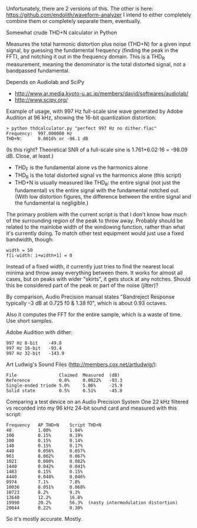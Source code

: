 Unfortunately, there are 2 versions of this.
The other is here: https://github.com/endolith/waveform-analyzer
I intend to either completely combine them or completely separate them, 
eventually.

Somewhat crude THD+N calculator in Python

Measures the total harmonic distortion plus noise (THD+N) for a given input 
signal, by guessing the fundamental frequency (finding the peak in the FFT), 
and notching it out in the frequency domain.  This is a THD<sub>R</sub> 
measurement, meaning the denominator is the total distorted signal, not a
bandpassed fundamental.

Depends on Audiolab and SciPy

* http://www.ar.media.kyoto-u.ac.jp/members/david/softwares/audiolab/
* http://www.scipy.org/

Example of usage, with 997 Hz full-scale sine wave generated by Adobe Audition 
at 96 kHz, showing the 16-bit quantization distortion:

    > python thdcalculator.py "perfect 997 Hz no dither.flac"
    Frequency:	997.000000 Hz
    THD+N:  	0.0016% or -96.1 dB

(Is this right?  Theoretical SNR of a full-scale sine is 1.761+6.02⋅16 = -98.09 dB.  Close, at least.)

* THD<sub>F</sub> is the fundamental alone vs the harmonics alone
* THD<sub>R</sub> is the total distorted signal vs the harmonics alone (this script)
* THD+N is usually measured like THD<sub>R</sub>: the entire signal (not just 
the fundamental) vs the entire signal with the fundamental notched out.  (With 
low distortion figures, the difference between the entire signal and the 
fundamental is negligible.)

The primary problem with the current script is that I don't know how much of 
the surrounding region of the peak to throw away.  Probably should be related 
to the mainlobe width of the windowing function, rather than what it's currently 
doing.  To match other test equipment would just use a fixed bandwidth, though:

    width = 50
    f[i-width: i+width+1] = 0

Instead of a fixed width, it currently just tries to find the nearest local 
minima and throw away everything between them.  It works for almost all cases, 
but on peaks with wider "skirts", it gets stuck at any notches.  Should this 
be considered part of the peak or part of the noise (jitter)?

By comparison, Audio Precision manual states "Bandreject Response typically 
–3 dB at 0.725 f0 & 1.38 f0", which is about 0.93 octaves.

Also it computes the FFT for the entire sample, which is a waste of time.  Use 
short samples.

Adobe Audition with dither:

    997 Hz 8-bit    -49.8
    997 Hz 16-bit   -93.4
    997 Hz 32-bit   -143.9

Art Ludwig's Sound Files (http://members.cox.net/artludwig/):

    File                Claimed  Measured  (dB)
    Reference           0.0%     0.0022%   -93.3
    Single-ended triode 5.0%     5.06%     -25.9
    Solid state         0.5%     0.51%     -45.8

Comparing a test device on an Audio Precision System One 22 kHz filtered vs 
recorded into my 96 kHz 24-bit sound card and measured with this script:

    Frequency   AP THD+N    Script THD+N
    40          1.00%       1.04%
    100         0.15%       0.19%
    100         0.15%       0.14%
    140         0.15%       0.17%
    440         0.056%      0.057%
    961         0.062%      0.067%
    1021        0.080%      0.082%
    1440        0.042%      0.041%
    1483        0.15%       0.15%
    4440        0.048%      0.046%
    9974        7.1%        7.8%
    10036       0.051%      0.068%
    10723       8.2%        9.3%
    13640       12.2%       16.8%
    19998       20.2%       56.3%  (nasty intermodulation distortion)
    20044       0.22%       0.30%

So it's mostly accurate.   Mostly.
